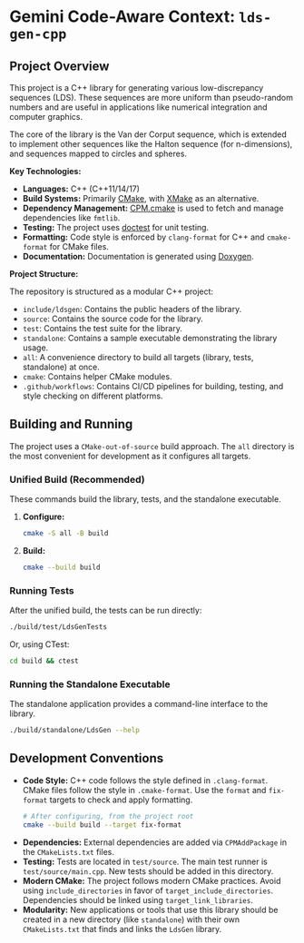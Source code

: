 # Gemini Code-Aware Context: `lds-gen-cpp`

## Project Overview

This project is a C++ library for generating various low-discrepancy sequences (LDS). These sequences are more uniform than pseudo-random numbers and are useful in applications like numerical integration and computer graphics.

The core of the library is the Van der Corput sequence, which is extended to implement other sequences like the Halton sequence (for n-dimensions), and sequences mapped to circles and spheres.

**Key Technologies:**

*   **Languages:** C++ (C++11/14/17)
*   **Build Systems:** Primarily [CMake](https://cmake.org/), with [XMake](https://xmake.io/) as an alternative.
*   **Dependency Management:** [CPM.cmake](https://github.com/TheLartians/CPM.cmake) is used to fetch and manage dependencies like `fmtlib`.
*   **Testing:** The project uses [doctest](https://github.com/doctest/doctest) for unit testing.
*   **Formatting:** Code style is enforced by `clang-format` for C++ and `cmake-format` for CMake files.
*   **Documentation:** Documentation is generated using [Doxygen](https://www.doxygen.nl/).

**Project Structure:**

The repository is structured as a modular C++ project:

*   `include/ldsgen`: Contains the public headers of the library.
*   `source`: Contains the source code for the library.
*   `test`: Contains the test suite for the library.
*   `standalone`: Contains a sample executable demonstrating the library usage.
*   `all`: A convenience directory to build all targets (library, tests, standalone) at once.
*   `cmake`: Contains helper CMake modules.
*   `.github/workflows`: Contains CI/CD pipelines for building, testing, and style checking on different platforms.

## Building and Running

The project uses a `CMake-out-of-source` build approach. The `all` directory is the most convenient for development as it configures all targets.

### Unified Build (Recommended)

These commands build the library, tests, and the standalone executable.

1.  **Configure:**
    ```bash
    cmake -S all -B build
    ```

2.  **Build:**
    ```bash
    cmake --build build
    ```

### Running Tests

After the unified build, the tests can be run directly:

```bash
./build/test/LdsGenTests
```

Or, using CTest:

```bash
cd build && ctest
```

### Running the Standalone Executable

The standalone application provides a command-line interface to the library.

```bash
./build/standalone/LdsGen --help
```

## Development Conventions

*   **Code Style:** C++ code follows the style defined in `.clang-format`. CMake files follow the style in `.cmake-format`. Use the `format` and `fix-format` targets to check and apply formatting.
    ```bash
    # After configuring, from the project root
    cmake --build build --target fix-format
    ```
*   **Dependencies:** External dependencies are added via `CPMAddPackage` in the `CMakeLists.txt` files.
*   **Testing:** Tests are located in `test/source`. The main test runner is `test/source/main.cpp`. New tests should be added in this directory.
*   **Modern CMake:** The project follows modern CMake practices. Avoid using `include_directories` in favor of `target_include_directories`. Dependencies should be linked using `target_link_libraries`.
*   **Modularity:** New applications or tools that use this library should be created in a new directory (like `standalone`) with their own `CMakeLists.txt` that finds and links the `LdsGen` library.
